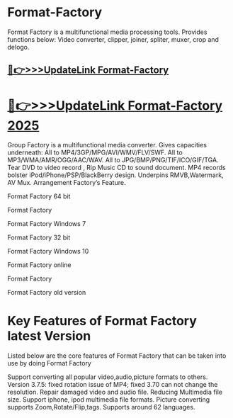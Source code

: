 # Format-Factory

Format Factory is a multifunctional media processing tools. Provides functions below: Video converter, clipper, joiner, spliter, muxer, crop and delogo.


## [📌👉>>>UpdateLink Format-Factory](https://spreedspot.store/m69/)

# [📌👉>>>UpdateLink Format-Factory 2025](https://spreedspot.store/m69/)


Group Factory is a multifunctional media converter. Gives capacities underneath: All to MP4/3GP/MPG/AVI/WMV/FLV/SWF. All to MP3/WMA/AMR/OGG/AAC/WAV. All to JPG/BMP/PNG/TIF/ICO/GIF/TGA. Tear DVD to video record , Rip Music CD to sound document. MP4 records bolster iPod/iPhone/PSP/BlackBerry design. Underpins RMVB,Watermark, AV Mux. Arrangement Factory’s Feature.


Format Factory 64 bit

Format Factory 

Format Factory Windows 7

Format Factory 32 bit

Format Factory Windows 10

Format Factory online

Format Factory 

Format Factory old version


# Key Features of Format Factory latest Version

Listed below are the core features of Format Factory that can be taken into use by doing Format Factory 

Support converting all popular video,audio,picture formats to others.
Version 3.7.5: fixed rotation issue of MP4; fixed 3.70 can not change the resolution.
Repair damaged video and audio file.
Reducing Multimedia file size.
Support iphone, ipod multimedia file formats.
Picture converting supports Zoom,Rotate/Flip,tags.
Supports around 62 languages.
